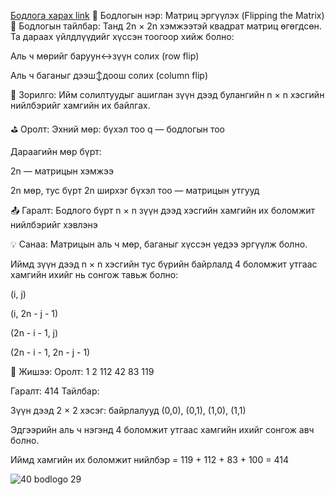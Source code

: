 <a href="https://www.hackerrank.com/challenges/flipping-the-matrix/problem?isFullScreen=true">Бодлога харах link</a>
🔄 Бодлогын нэр: Матриц эргүүлэх (Flipping the Matrix)
📘 Бодлогын тайлбар:
Танд 2n × 2n хэмжээтэй квадрат матриц өгөгдсөн. Та дараах үйлдлүүдийг хүссэн тоогоор хийж болно:

Аль ч мөрийг баруун↔зүүн солих (row flip)

Аль ч баганыг дээш↕доош солих (column flip)

🎯 Зорилго:
Ийм солилтуудыг ашиглан зүүн дээд булангийн n × n хэсгийн нийлбэрийг хамгийн их байлгах.

⛳ Оролт:
Эхний мөр: бүхэл тоо q — бодлогын тоо

Дараагийн мөр бүрт:

2n — матрицын хэмжээ

2n мөр, тус бүрт 2n ширхэг бүхэл тоо — матрицын утгууд

📤 Гаралт:
Бодлого бүрт n × n зүүн дээд хэсгийн хамгийн их боломжит нийлбэрийг хэвлэнэ

💡 Санаа:
Матрицын аль ч мөр, баганыг хүссэн үедээ эргүүлж болно.

Иймд зүүн дээд n × n хэсгийн тус бүрийн байрлалд 4 боломжит утгаас хамгийн ихийг нь сонгож тавьж болно:

(i, j)

(i, 2n - j - 1)

(2n - i - 1, j)

(2n - i - 1, 2n - j - 1)

🧠 Жишээ:
Оролт:
1
2
112 42
83 119

Гаралт:
414
Тайлбар:

Зүүн дээд 2 × 2 хэсэг: байрлалууд (0,0), (0,1), (1,0), (1,1)

Эдгээрийн аль ч нэгэнд 4 боломжит утгаас хамгийн ихийг сонгож авч болно.

Иймд хамгийн их боломжит нийлбэр = 119 + 112 + 83 + 100 = 414


![40 bodlogo 29](https://github.com/user-attachments/assets/90e1b1ac-4ec0-484c-9278-b9fc047c127a)
